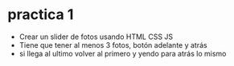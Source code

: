 # practica 1
- Crear un slider de fotos usando HTML CSS JS
- Tiene que tener al menos 3 fotos, botón adelante y atrás 
- si llega al ultimo volver al primero y yendo para atrás lo mismo